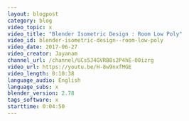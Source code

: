 ```yaml
---
layout: blogpost
category: blog
video_topic: x
video_title: "Blender Isometric Design : Room Low Poly"
video_id: blender-isometric-design--room-low-poly
video_date: 2017-06-27
video_creator: Jayanam
channel_url: /channel/UCs5J4GVRB8s2P4hE-O0izrg
video_url: https://youtu.be/H-8w9nxfMGE
video_length: 0:10:38
language_audio: English
language_subs: x
blender_version: 2.78
tags_software: x
starttime: 0:04:50
---
```

